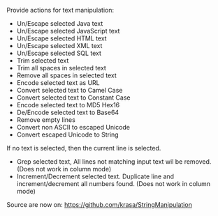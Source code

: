 Provide actions for text manipulation:
  * Un/Escape selected Java text
  * Un/Escape selected JavaScript text
  * Un/Escape selected HTML text
  * Un/Escape selected XML text
  * Un/Escape selected SQL text
  * Trim selected text
  * Trim all spaces in selected text
  * Remove all spaces in selected text
  * Encode selected text as URL
  * Convert selected text to Camel Case
  * Convert selected text to Constant Case
  * Encode selected text to MD5 Hex16
  * De/Encode selected text to Base64
  * Remove empty lines
  * Convert non ASCII to escaped Unicode
  * Convert escaped Unicode to String

If no text is selected, then the current line is selected.
  * Grep selected text, All lines not matching input text wil be removed. (Does not work in column mode)
  * Increment/Decrement selected text. Duplicate line and increment/decrement all numbers found. (Does not work in column mode)

Source are now on:
https://github.com/krasa/StringManipulation
